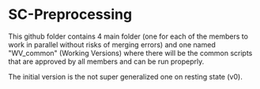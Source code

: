 # SC-Preprocessing

This github folder contains 4 main folder (one for each of the members to work in parallel without risks of merging errors) and one named "WV_common" (Working Versions) where there will be the common scripts that are approved by all members and can be run propeprly.

The initial version is the not super generalized one on resting state (v0).
